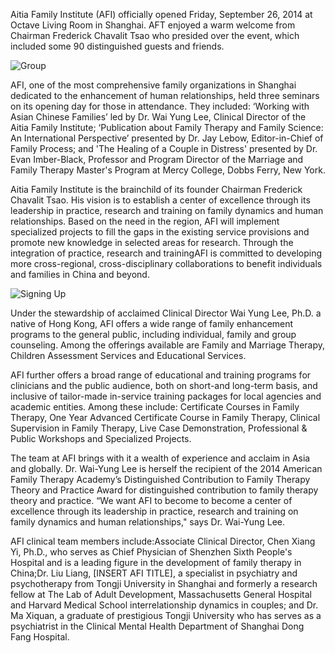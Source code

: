 Aitia Family Institute (AFI) officially opened Friday, September 26, 2014 at Octave Living Room in Shanghai. AFT enjoyed a warm welcome from Chairman Frederick Chavalit Tsao who presided over the event, which included some 90 distinguished guests and friends. 

![Group](/img/aitia-open-at-olr-group.png)

AFI, one of the most comprehensive family organizations in Shanghai dedicated to the enhancement of human relationships, held three seminars on its opening day for those in attendance. They included: ‘Working with Asian Chinese Families’ led by Dr. Wai Yung Lee, Clinical Director of the Aitia Family Institute; ‘Publication about Family Therapy and Family Science: An International Perspective’ presented by Dr. Jay Lebow, Editor-in-Chief of Family Process; and 'The Healing of a Couple in Distress' presented by Dr. Evan Imber-Black, Professor and Program Director of the Marriage and Family Therapy Master's Program at Mercy College, Dobbs Ferry, New York.

Aitia Family Institute is the brainchild of its founder Chairman Frederick Chavalit Tsao. His vision is to establish a center of excellence through its leadership in practice, research and training on family dynamics and human relationships. Based on the need in the region, AFI will implement specialized projects to fill the gaps in the existing service provisions and promote new knowledge in selected areas for research. Through the integration of practice, research and trainingAFI is committed to developing more cross-regional, cross-disciplinary collaborations to benefit individuals and families in China and beyond.

![Signing Up](/img/aitia-open-at-olr-signup.png)

Under the stewardship of acclaimed Clinical Director Wai Yung Lee, Ph.D. a native of Hong Kong, AFI offers a wide range of family enhancement programs to the general public, including individual, family and group counseling. Among the offerings available are Family and Marriage Therapy, Children Assessment Services and Educational Services.

AFI further offers a broad range of educational and training programs for clinicians and the public audience, both on short-and long-term basis, and inclusive of tailor-made in-service training packages for local agencies and academic entities. Among these include: Certificate Courses in Family Therapy, One Year Advanced Certificate Course in Family Therapy, Clinical Supervision in Family Therapy, Live Case Demonstration, Professional & Public Workshops and Specialized Projects.  

The team at AFI brings with it a wealth of experience and acclaim in Asia and globally. Dr. Wai-Yung Lee is herself the recipient of the 2014 American Family Therapy Academy’s Distinguished Contribution to Family Therapy Theory and Practice Award for distinguished contribution to family therapy theory and practice. “We want AFI to become to become a center of excellence through its leadership in practice, research and training on family dynamics and human relationships," says Dr. Wai-Yung Lee.

AFI clinical team members include:Associate Clinical Director, Chen Xiang Yi, Ph.D., who serves as Chief Physician of Shenzhen Sixth People's Hospital and is a leading figure in the development of family therapy in China;Dr. Liu Liang, [INSERT AFI TITLE], a specialist in psychiatry and psychotherapy from Tongji University in Shanghai and formerly a research fellow at The Lab of Adult Development, Massachusetts General Hospital and Harvard Medical School interrelationship dynamics in couples; and Dr. Ma Xiquan, a graduate of prestigious Tongji University who has serves as a psychiatrist in the Clinical Mental Health Department of Shanghai Dong Fang Hospital.